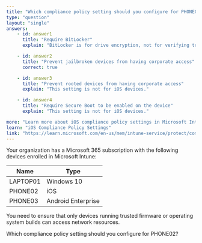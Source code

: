 ```yaml
---
title: "Which compliance policy setting should you configure for PHONE02?"
type: "question"
layout: "single"
answers:
    - id: answer1
      title: "Require BitLocker"
      explain: "BitLocker is for drive encryption, not for verifying trusted firmware or OS builds."

    - id: answer2
      title: "Prevent jailbroken devices from having corporate access"
      correct: true

    - id: answer3
      title: "Prevent rooted devices from having corporate access"
      explain: "This setting is not for iOS devices."

    - id: answer4
      title: "Require Secure Boot to be enabled on the device"
      explain: "This setting is not for iOS devices."

more: "Learn more about iOS compliance policy settings in Microsoft Intune."
learn: "iOS Compliance Policy Settings"
link: "https://learn.microsoft.com/en-us/mem/intune-service/protect/compliance-policy-create-ios"
---
```

Your organization has a Microsoft 365 subscription with the following devices enrolled in Microsoft Intune:

| Name      | Type               |
|-----------|--------------------|
| LAPTOP01  | Windows 10         |
| PHONE02  | iOS                |
| PHONE03  | Android Enterprise |

You need to ensure that only devices running trusted firmware or operating system builds can access network resources.

Which compliance policy setting should you configure for PHONE02?
